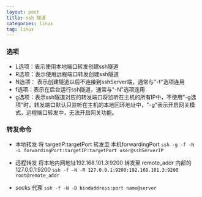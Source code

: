 ```yaml
---
layout: post
title: ssh 隧道
categories: linux
tag: linux
---
```


### 选项

- L选项：表示使用本地端口转发创建ssh隧道
- R选项：表示使用远程端口转发创建ssh隧道
- N选项： 表示创建隧道以后不连接到sshServer端，通常与"-f"选项连用
- f选项：表示在后台运行ssh隧道，通常与"-N"选项连用
- g选项：表示ssh隧道对应的转发端口将监听在主机的所有IP中，不使用"-g选项"时，转发端口默认只监听在主机的本地回环地址中，"-g"表示开启网关模式，远程端口转发中，无法开启网关功能。

### 转发命令
- 本地转发
  将 targetIP:targetPort 转发至 本机forwardingPort
 `ssh -g -f -N -L forwardingPort:targetIP:targetPort user@sshServerIP`

- 远程转发
  将本地内网地址192.168.101.3:9200 转发至 remote_addr 内部的127.0.0.1:9200
 `ssh -f -N -R 127.0.0.1:9200:192.168.101.3:9200 root@remote_addr`

- socks 代理
  `ssh -f -N -D bindaddress:port name@server`

